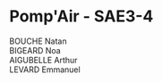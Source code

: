 # Pomp'Air - SAE3-4

BOUCHE Natan<br>
BIGEARD Noa<br>
AIGUBELLE Arthur<br>
LEVARD Emmanuel <br>
 
 
